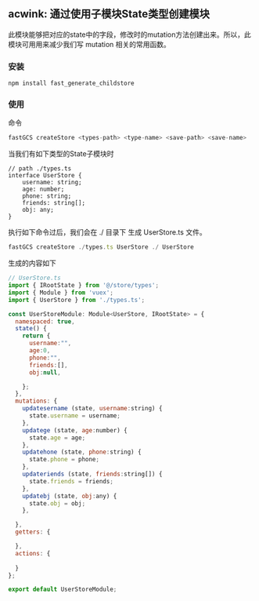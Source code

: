 ## acwink: 通过使用子模块State类型创建模块

此模块能够把对应的state中的字段，修改时的mutation方法创建出来。所以，此模块可用用来减少我们写 mutation 相关的常用函数。

### 安装

~~~npm
npm install fast_generate_childstore
~~~



### 使用

命令

~~~js
fastGCS createStore <types-path> <type-name> <save-path> <save-name>
~~~



当我们有如下类型的State子模块时

~~~tsx
// path ./types.ts
interface UserStore {
    username: string;
    age: number;
    phone: string;
    friends: string[];
    obj: any;
}
~~~

执行如下命令过后，我们会在 ./ 目录下 生成 UserStore.ts 文件。

~~~js
fastGCS createStore ./types.ts UserStore ./ UserStore
~~~



生成的内容如下

~~~js
// UserStore.ts
import { IRootState } from '@/store/types';
import { Module } from 'vuex';
import { UserStore } from './types.ts';

const UserStoreModule: Module<UserStore, IRootState> = {
  namespaced: true,
  state() {
    return {
      username:"",
      age:0,
      phone:"",
      friends:[],
      obj:null,

    };
  },
  mutations: {
    updatesername (state, username:string) {
      state.username = username;
    },
    updatege (state, age:number) {
      state.age = age;
    },
    updatehone (state, phone:string) {
      state.phone = phone;
    },
    updateriends (state, friends:string[]) {
      state.friends = friends;
    },
    updatebj (state, obj:any) {
      state.obj = obj;
    },

  },
  getters: {

  },
  actions: {
   
  }
};

export default UserStoreModule;

~~~

